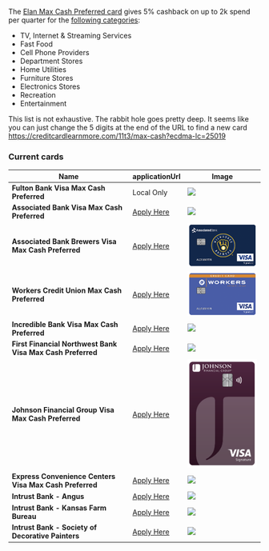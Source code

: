 The [Elan Max Cash Preferred card](https://www.elanfinancialservices.com/credit-card/what-we-offer/product-suites/consumer-products.html) gives 5% cashback on up to 2k spend per quarter for the [following categories](https://www.fultonbank.com/Personal/Banking/Credit-Cards/Visa-Max-Cash-Preferred): 
* TV, Internet & Streaming Services
* Fast Food
* Cell Phone Providers
* Department Stores
* Home Utilities
* Furniture Stores
* Electronics Stores
* Recreation
* Entertainment

This list is not exhaustive. The rabbit hole goes pretty deep. It seems like you can just change the 5 digits at the end of the URL to find a new card
https://creditcardlearnmore.com/11t3/max-cash?ecdma-lc=25019

### Current cards

| **Name**                                                   | **applicationUrl**                                                         | **Image**                                                                                                                                                 |
|------------------------------------------------------------|----------------------------------------------------------------------------|-----------------------------------------------------------------------------------------------------------------------------------------------------------|
| **Fulton Bank Visa Max Cash Preferred**                    | Local Only                                                                 | <img src="https://www.fultonbank.com/-/media/Feature/Teaser/Card-CTA-Images/Credit-Card-Images/FFC_Web_CreditCards_VisaSignature_2023.png" width="250px"> |
| **Associated Bank Visa Max Cash Preferred**                | [Apply Here](https://creditcardlearnmore.com/11t3/max-cash?ecdma-lc=15302) | <img src="https://www.associatedbank.com/images/max_cash_credit_card.png" width="250px">                                                                  |
| **Associated Bank Brewers Visa Max Cash Preferred**        | [Apply Here](https://creditcardlearnmore.com/11t3/max-cash?ecdma-lc=15333) | <img src="images/elan-ab-brewers.png" width="250px">                                                                                                      |
| **Workers Credit Union Max Cash Preferred**                | [Apply Here](https://creditcardlearnmore.com/11t3/max-cash?ecdma-lc=33336) | <img src="images/elan-wcu.png" width="250px">                                                                                                             |
| **Incredible Bank Visa Max Cash Preferred**                | [Apply Here](https://creditcardlearnmore.com/11t3/max-cash?ecdma-lc=17297) | <img src="https://content.usbank.com/content/dam/content/images/en-us/global/cards/elan/542649/17297/17297-03-sig.png" width="250px">                     |
| **First Financial Northwest Bank Visa Max Cash Preferred** | [Apply Here](https://creditcardlearnmore.com/11t3/max-cash?ecdma-lc=25907) | <img src="https://www.ffnwb.com/wp-content/uploads/ffnwb-credit-card-283x178.png" width="250px">                                                          |
| **Johnson Financial Group Visa Max Cash Preferred**        | [Apply Here](https://creditcardlearnmore.com/11t3/max-cash?ecdma-lc=03924) | <img src="images/elan-johnson.png" width="250px">                                                                                                         |
| **Express Convenience Centers Visa Max Cash Preferred**    | [Apply Here](https://creditcardlearnmore.com/11t3/max-cash?ecdma-lc=15305) | <img src="https://39f6f821fa03de239594-9f1c16ccc3b26ce57656bb4af99947b6.ssl.cf2.rackcdn.com/50c2d69f-62b4-420e-b2b3-d29d36951ae3.png" width="250px">      |
| **Intrust Bank - Angus**                                   | [Apply Here](https://creditcardlearnmore.com/11t3/max-cash?ecdma-lc=25019) | <img src="https://39f6f821fa03de239594-9f1c16ccc3b26ce57656bb4af99947b6.ssl.cf2.rackcdn.com/f81a71b1-4cc8-4a4f-8182-bd3703277fdb.png" width="250px">      |
| **Intrust Bank - Kansas Farm Bureau**                      | [Apply Here](https://creditcardlearnmore.com/11t3/max-cash?ecdma-lc=25020) | <img src="https://39f6f821fa03de239594-9f1c16ccc3b26ce57656bb4af99947b6.ssl.cf2.rackcdn.com/88e36085-62f5-4792-be32-5493ebfd1bb8.png" width="250px">      |
| **Intrust Bank - Society of Decorative Painters**          | [Apply Here](https://creditcardlearnmore.com/11t3/max-cash?ecdma-lc=25021) | <img src="https://39f6f821fa03de239594-9f1c16ccc3b26ce57656bb4af99947b6.ssl.cf2.rackcdn.com/bef07e80-88ad-4c13-b438-d34a8c86aca8.png" width="250px">      |
